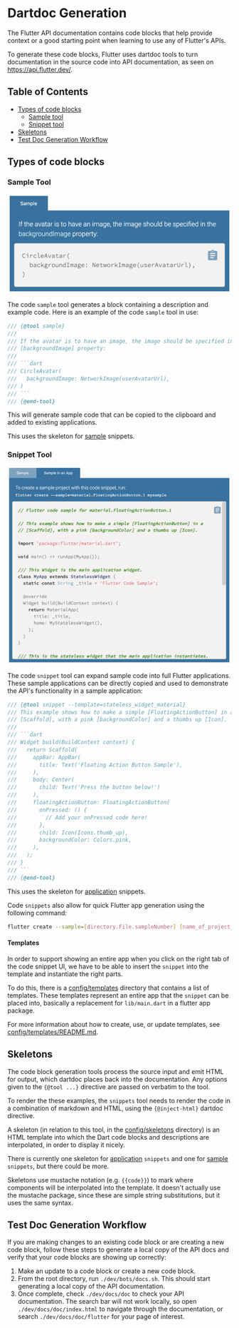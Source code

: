 # Dartdoc Generation

The Flutter API documentation contains code blocks that help provide
context or a good starting point when learning to use any of Flutter's APIs.

To generate these code blocks, Flutter uses dartdoc tools to turn documentation
in the source code into API documentation, as seen on https://api.flutter.dev/.

## Table of Contents

- [Types of code blocks](#types-of-code-blocks)
  - [Sample tool](#sample-tool)
  - [Snippet tool](#snippet-tool)
- [Skeletons](#skeletons)
- [Test Doc Generation Workflow](#test-doc-generation-workflow)
## Types of code blocks

### Sample Tool

![Code sample image](assets/code_sample.png)

The code `sample` tool generates a block containing a description and example
code. Here is an example of the code `sample` tool in use:

```dart
/// {@tool sample}
///
/// If the avatar is to have an image, the image should be specified in the
/// [backgroundImage] property:
///
/// ```dart
/// CircleAvatar(
///   backgroundImage: NetworkImage(userAvatarUrl),
/// )
/// ```
/// {@end-tool}
```

This will generate sample code that can be copied to the clipboard and added
to existing applications.

This uses the skeleton for [sample](config/skeletons/sample.html) snippets.

### Snippet Tool

![Code snippet image](assets/code_snippet.png)

The code `snippet` tool can expand sample code into full Flutter applications.
These sample applications can be directly copied and used to demonstrate the
API's functionality in a sample application:

```dart
/// {@tool snippet --template=stateless_widget_material}
/// This example shows how to make a simple [FloatingActionButton] in a
/// [Scaffold], with a pink [backgroundColor] and a thumbs up [Icon].
///
/// ```dart
/// Widget build(BuildContext context) {
///   return Scaffold(
///     appBar: AppBar(
///       title: Text('Floating Action Button Sample'),
///     ),
///     body: Center(
///       child: Text('Press the button below!')
///     ),
///     floatingActionButton: FloatingActionButton(
///       onPressed: () {
///         // Add your onPressed code here!
///       },
///       child: Icon(Icons.thumb_up),
///       backgroundColor: Colors.pink,
///     ),
///   );
/// }
/// ```
/// {@end-tool}
```

This uses the skeleton for [application](config/skeletons/application.html)
snippets.

Code `snippets` also allow for quick Flutter app generation using the following command:

```bash
flutter create --sample=[directory.File.sampleNumber] [name_of_project_directory]
```

#### Templates

In order to support showing an entire app when you click on the right tab of
the code snippet UI, we have to be able to insert the `snippet` into the template
and instantiate the right parts.

To do this, there is a [config/templates](config/templates) directory that
contains a list of templates. These templates represent an entire app that the
`snippet` can be placed into, basically a replacement for `lib/main.dart` in a
flutter app package.

For more information about how to create, use, or update templates, see
[config/templates/README.md](config/templates/README.md).

## Skeletons

The code block generation tools process the source input and emit HTML for output,
which dartdoc places back into the documentation. Any options given to the
 `{@tool ...}` directive are passed on verbatim to the tool.

To render the these examples, the `snippets` tool needs to render the code in a
combination of markdown and HTML, using the `{@inject-html}` dartdoc directive.

A skeleton (in relation to this tool, in the [config/skeletons](config/skeletons)
directory) is an HTML template into which the Dart code blocks and descriptions
are interpolated, in order to display it nicely.

There is currently one skeleton for
[application](config/skeletons/application.html) `snippets` and one for
[sample](config/skeletons/sample.html) `snippets`, but there could be more.

Skeletons use mustache notation (e.g. `{{code}}`) to mark where components will
be interpolated into the template. It doesn't actually use the mustache
package, since these are simple string substitutions, but it uses the same
syntax.

## Test Doc Generation Workflow

If you are making changes to an existing code block or are creating a new code
block, follow these steps to generate a local copy of the API docs and verify
that your code blocks are showing up correctly:

1. Make an update to a code block or create a new code block.
2. From the root directory, run `./dev/bots/docs.sh`. This should start
generating a local copy of the API documentation.
3. Once complete, check `./dev/docs/doc` to check your API documentation. The
search bar will not work locally, so open `./dev/docs/doc/index.html` to
navigate through the documentation, or search `./dev/docs/doc/flutter` for your
page of interest.
